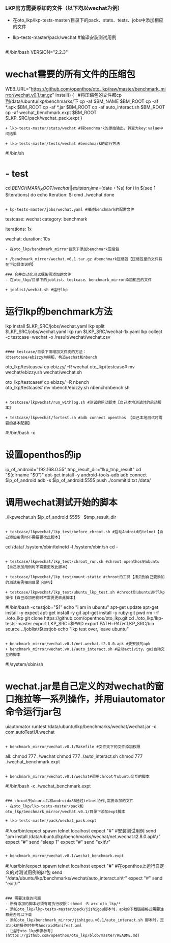 ### LKP官方需要添加的文件（以下均以wechat为例）
- 在oto_lkp/lkp-tests-master/目录下的pack、stats、tests、jobs中添加相应的文件
 
 + lkp-tests-master/pack/wechat #编译安装测试用例
 
   ```
  #!/bin/bash
  VERSION="2.2.3"
# wechat需要的所有文件的压缩包
WEB_URL="https://github.com/openthos/oto_lkp/raw/master/benchmark_mirror/wechat.v0.1.tar.gz"
install()
{  
#将压缩包的文件都cp到/data/ubuntu/lkp/benchmarks/下
cp  -af $BM_NAME  $BM_ROOT
cp -af *.apk $BM_ROOT
cp -af *.jar $BM_ROOT
cp -af  auto_interact.sh $BM_ROOT  
cp -af  wechat_benchmark.expt $BM_ROOT   
$LKP_SRC/pack/wechat_pack.expt
}
   ```
 + lkp-tests-master/stats/wechat #将benchmark的原始输出，转变为key:value中间结果
 
 + lkp-tests-master/tests/wechat #benchmark的运行方法
  
   ```
   #!/bin/sh
# - test
cd $BENCHMARK_ROOT/wechat || exit
start_time=$(date +%s)
for i in $(seq 1 $iterations)
do
	echo Iteration: $i
	cmd ./wechat
done
   ```
 
 + kp-tests-master/jobs/wechat.yaml #描述benchmark的配置文件
 
   ```
   testcase: wechat
category: benchmark

iterations: 1x

wechat:
  duration: 10s
   ```
- 在oto_lkp/benchmark_mirror目录下添加benchmark压缩包

 + /benchmark_mirror/wechat.v0.1.tar.gz #benchmark压缩包【压缩包里的文件将在下边具体说明】
 
### 合并自动化测试框架需添加的文件
- 在oto_lkp/目录下的joblist、testcase、benchmark_mirror添加相应的文件

 + joblist/wechat.sh #运行lkp
 
```
# 运行lkp的benchmark方法
lkp install $LKP_SRC/jobs/wechat.yaml
lkp split $LKP_SRC/jobs/wechat.yaml
lkp run $LKP_SRC/wechat-1x.yaml
lkp collect -c testcase=wechat -o /result/wechat/wechat.csv
  ```
  
#### testcase/目录下面增加文件夹的方法：
以testcase/ebizzy为模板，构造wechat和nbench
```
oto_lkp/testcase# cp ebizzy/ -R  wechat
oto_lkp/testcase# mv wechat/ebizzy.sh   wechat/wechat.sh

oto_lkp/testcase# cp ebizzy/  -R nbench  
oto_lkp/testcase# mv nbench/ebizzy.sh   nbench/nbench.sh
 ```
 
 + testcase/lkpwechat/run_withlog.sh #测试的启动脚本【自己本地测试时的启动脚本】
  
 + testcase/lkpwechat/fortest.sh #adb connect openthos 【自己本地测试时需要的基本配置】
 
  ```
#!/bin/bash -x
# 设置openthos的ip
ip_of_android="192.168.0.55"
tmp_result_dir="lkp_tmp_result"
cd "$(dirname "$0")" 
apt-get install -y android-tools-adb
adb connect $ip_of_android
adb -s $ip_of_android:5555   push ./commitId.txt /data/
# 调用wechat测试开始的脚本
./lkpwechat.sh  $ip_of_android  5555   $tmp_result_dir
  ```
  
 + testcase/lkpwechat/lkp_test/before_chroot.sh #启动Android的telnet【自己添加用例时不需要更改此脚本】
 
  ```
cd /data/
/system/xbin/telnetd -l /system/xbin/sh
cd -
  ```
  
 + testcase/lkpwechat/lkp_test/chroot_run.sh #chroot openthos到ubuntu【自己添加用例时不需要更改此脚本】
 
 + testcase/lkpwechat/lkp_test/mount-static #chroot的工具【拷贝到自己要添加的测试用例相同目录下即可】
 
 + testcase/lkpwechat/lkp_test/ubuntu_lkp_test.sh #chroot到ubuntu进行lkp操作【自己添加用例时不需要更改此脚本】
 
```
#!/bin/bash -x
testjob="$1"
echo  "i am in ubuntu"
apt-get update
apt-get install -y expect
apt-get install -y git
apt-get install -y ruby-git
pwd
rm -rf ./oto_lkp
git clone https://github.com/openthos/oto_lkp.git
cd ./oto_lkp/lkp-tests-master
export LKP_SRC=$PWD
export PATH=$PATH:$LKP_SRC/bin
source  ../joblist/$testjob
echo "lkp test over, leave ubuntu"
  ```
 
 + benchmark_mirror/wechat.v0.1/net.wechat.t2.8.0.apk #要安装的apk
 + benchmark_mirror/wechat.v0.1/auto_interact.sh #启动activity，gui自动交互的脚本
 
  ```
#!/system/xbin/sh
# wechat.jar是自己定义的对wechat的窗口拖拉等一系列操作，并用uiautomator命令运行jar包
uiautomator runtest /data/ubuntu/lkp/benchmarks/wechat/wechat.jar -c com.autoTestUI.wechat
  ```
  
 + benchmark_mirror/wechat.v0.1/Makefile #文件夹下的文件添加权限
 
  ```
  all:
	chmod  777  ./wechat
	chmod  777  ./auto_interact.sh
	chmod  777 ./wechat_benchmark.expt
  ```
 
 + benchmark_mirror/wechat.v0.1/wechat#调用chroot与ubuntu交互的脚本
 
  ```
#!/bin/bash -x
./wechat_benchmark.expt
  ```

### chroot到ubuntu后和androidx86通过telnet协作,需要添加的文件
- 在oto_lkp/lkp-tests-master/pack和oto_lkp/benchmark_mirror/wechat.v0.1/目录下添加expt脚本
 
 + lkp-tests-master/pack/wechat_pack.expt
 
 ```
#!/usr/bin/expect
spawn  telnet localhost
expect "#"
#安装测试用例
send "pm install /data/ubuntu/lkp/benchmarks/wechat/net.wechat.t2.8.0.apk\r"
expect "#"
send "sleep 1"
expect "#"
send "exit\r"
 ```

+ benchmark_mirror/wechat.v0.1/wechat_benchmark.expt

 ```
 #!/usr/bin/expect
spawn  telnet localhost
expect "#"
#在openthos上运行自定义的对测试用例的jar包
send "/data/ubuntu/lkp/benchmarks/wechat/auto_interact.sh\r"
expect "#"
send "exit\r"
 ```
 
### 需要注意的问题
- 所有添加的脚本必须有可执行权限：chmod -R a+x oto_lkp/*
- 添加oto_lkp/lkp-tests-master/pack/jishigou脚本时，apk的下载链接格式需要注意是否可以下载
- 添加oto_lkp/benchmark_mirror/jishigou.v0.1/auto_interact.sh 脚本时，定义apk的操作时参考AndroidManifest.xml
- [运行oto_lkp步骤参考](https://github.com/openthos/oto_lkp/blob/master/README.md)
